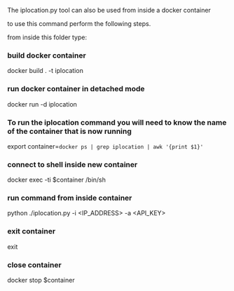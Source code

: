 The iplocation.py tool can also be used from inside a docker container

to use this command perform the following steps.

from inside this folder type:

### build docker container
docker build . -t iplocation
### run docker container in detached mode
docker run -d iplocation
### To run the iplocation command you will need to know the name of the container that is now running
export container=`docker ps | grep iplocation | awk '{print $1}'`
### connect to shell inside new container
docker exec -ti $container /bin/sh
### run command from inside container
python ./iplocation.py -i <IP_ADDRESS> -a <API_KEY>
### exit container
exit
### close container
docker stop $container
